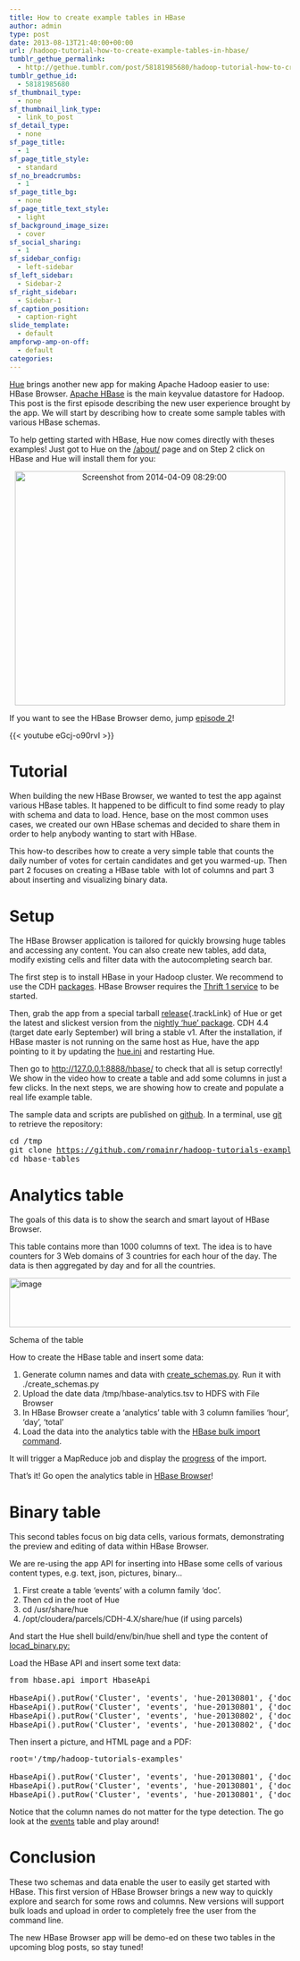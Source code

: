 ```yaml
---
title: How to create example tables in HBase
author: admin
type: post
date: 2013-08-13T21:40:00+00:00
url: /hadoop-tutorial-how-to-create-example-tables-in-hbase/
tumblr_gethue_permalink:
  - http://gethue.tumblr.com/post/58181985680/hadoop-tutorial-how-to-create-example-tables-in-hbase
tumblr_gethue_id:
  - 58181985680
sf_thumbnail_type:
  - none
sf_thumbnail_link_type:
  - link_to_post
sf_detail_type:
  - none
sf_page_title:
  - 1
sf_page_title_style:
  - standard
sf_no_breadcrumbs:
  - 1
sf_page_title_bg:
  - none
sf_page_title_text_style:
  - light
sf_background_image_size:
  - cover
sf_social_sharing:
  - 1
sf_sidebar_config:
  - left-sidebar
sf_left_sidebar:
  - Sidebar-2
sf_right_sidebar:
  - Sidebar-1
sf_caption_position:
  - caption-right
slide_template:
  - default
ampforwp-amp-on-off:
  - default
categories:
---
```


<p id="docs-internal-guid-7c74e5e3-7999-5a0b-77ef-ac77803cb105">
  <a href="http://gethue.tumblr.com/post/55581863077/hue-2-5-and-its-hbase-app-is-out">Hue</a> brings another new app for making Apache Hadoop easier to use: HBase Browser. <a href="http://hbase.apache.org/">Apache HBase</a> is the main keyvalue datastore for Hadoop. This post is the first episode describing the new user experience brought by the app. We will start by describing how to create some sample tables with various HBase schemas.
</p>

To help getting started with HBase, Hue now comes directly with theses examples! Just got to Hue on the [/about/][1] page and on Step 2 click on HBase and Hue will install them for you:

<p style="text-align: center;">
  <a href="https://cdn.gethue.com/uploads/2013/08/Screenshot-from-2014-04-09-082900.png"><img class=" wp-image-1116 aligncenter" src="https://cdn.gethue.com/uploads/2013/08/Screenshot-from-2014-04-09-082900.png" alt="Screenshot from 2014-04-09 08:29:00" width="484" height="419"  /></a>
</p>

If you want to see the HBase Browser demo, jump [episode 2][2]!

{{< youtube eGcj-o90rvI >}}

# Tutorial

When building the new HBase Browser, we wanted to test the app against various HBase tables. It happened to be difficult to find some ready to play with schema and data to load. Hence, base on the most common uses cases, we created our own HBase schemas and decided to share them in order to help anybody wanting to start with HBase.

This how-to describes how to create a very simple table that counts the daily number of votes for certain candidates and get you warmed-up. Then part 2 focuses on creating a HBase table  with lot of columns and part 3 about inserting and visualizing binary data.

# Setup

The HBase Browser application is tailored for quickly browsing huge tables and accessing any content. You can also create new tables, add data, modify existing cells and filter data with the autocompleting search bar.

The first step is to install HBase in your Hadoop cluster. We recommend to use the CDH [packages][3]. HBase Browser requires the [Thrift 1 service][4] to be started.

Then, grab the app from a special tarball [release][5]{.trackLink} of Hue or get the latest and slickest version from the [nightly ‘hue’ package][6]. CDH 4.4 (target date early September) will bring a stable v1. After the installation, if HBase master is not running on the same host as Hue, have the app pointing to it by updating the [hue.ini][7] and restarting Hue.

Then go to <http://127.0.0.1:8888/hbase/> to check that all is setup correctly! We show in the video how to create a table and add some columns in just a few clicks. In the next steps, we are showing how to create and populate a real life example table.

The sample data and scripts are published on [github][8]. In a terminal, use [git][9] to retrieve the repository:

<pre class="code">cd /tmp
git clone <a href="https://github.com/romainr/hadoop-tutorials-examples.git">https://github.com/romainr/hadoop-tutorials-examples.git</a>
cd hbase-tables</pre>

# Analytics table

The goals of this data is to show the search and smart layout of HBase Browser.

This table contains more than 1000 columns of text. The idea is to have counters for 3 Web domains of 3 countries for each hour of the day. The data is then aggregated by day and for all the countries.

<img src="https://lh6.googleusercontent.com/6ETWVbvV06zSHbrDglMlqaMfJB-HMrHpJYF27xTFbbQB88jdKRSlVCIjkYl0EYRFFm31iCp-PN-7q7_cNBKQd_820Cqkv674V7e9MPV00N_T_nGm7jv2R_O8" alt="image" width="800px;" height="88px;" />

Schema of the table

How to create the HBase table and insert some data:

1. Generate column names and data with [create_schemas.py][10]. Run it with ./create_schemas.py
2. Upload the date data /tmp/hbase-analytics.tsv to HDFS with File Browser
3. In HBase Browser create a ‘analytics’ table with 3 column families ‘hour’, ‘day’, ‘total’
4. Load the data into the analytics table with the [HBase bulk import command][11].

It will trigger a MapReduce job and display the [progress][12] of the import.

That’s it! Go open the analytics table in [HBase Browser][13]!

# Binary table

This second tables focus on big data cells, various formats, demonstrating the preview and editing of data within HBase Browser.

We are re-using the app API for inserting into HBase some cells of various content types, e.g. text, json, pictures, binary…

1. First create a table ‘events’ with a column family ‘doc’.
2. Then cd in the root of Hue
3. cd /usr/share/hue
4. /opt/cloudera/parcels/CDH-4.X/share/hue (if using parcels)

And start the Hue shell build/env/bin/hue shell and type the content of [locad_binary.py:][14]

Load the HBase API and insert some text data:

<pre class="code">from hbase.api import HbaseApi

HbaseApi().putRow('Cluster', 'events', 'hue-20130801', {'doc:txt': 'Hue is awesome!'})
HbaseApi().putRow('Cluster', 'events', 'hue-20130801', {'doc:json': '{"user": "hue", "coolness": "extra"}'})
HbaseApi().putRow('Cluster', 'events', 'hue-20130802', {'doc:version': 'I like HBase'})
HbaseApi().putRow('Cluster', 'events', 'hue-20130802', {'doc:version': 'I LOVE HBase'})</pre>

Then insert a picture, and HTML page and a PDF:

<pre class="code">root='/tmp/hadoop-tutorials-examples'

HbaseApi().putRow('Cluster', 'events', 'hue-20130801', {'doc:img': open(root + '/hbase-tables/data/hue-logo.png', "rb").read()})
HbaseApi().putRow('Cluster', 'events', 'hue-20130801', {'doc:html': open(root + '/hbase-tables/data/gethue.com.html', "rb").read()})
HbaseApi().putRow('Cluster', 'events', 'hue-20130801', {'doc:pdf': open(root + '/hbase-tables/data/gethue.pdf', "rb").read()})</pre>

Notice that the column names do not matter for the type detection. The go look at the [events][15] table and play around!

# Conclusion

These two schemas and data enable the user to easily get started with HBase. This first version of HBase Browser brings a new way to quickly explore and search for some rows and columns. New versions will support bulk loads and upload in order to completely free the user from the command line.

The new HBase Browser app will be demo-ed on these two tables in the upcoming blog posts, so stay tuned!

[1]: http://127.0.0.1:8888/about/
[2]: https://gethue.com/the-web-ui-for-hbase-hbase-browser/
[3]: http://www.cloudera.com/content/cloudera-content/cloudera-docs/CDH4/latest/CDH4-Installation-Guide/cdh4ig_topic_20_2.html
[4]: http://www.cloudera.com/content/cloudera-content/cloudera-docs/CDH4/latest/CDH4-Installation-Guide/cdh4ig_topic_20_5.html#topic_20_5_4_unique_1
[5]: https://cdn.gethue.com/downloads/releases/hbase/hue-hbase-2.5.0.tgz
[6]: http://nightly.cloudera.com/cdh4/
[7]: https://github.com/cloudera/hue/blob/master/desktop/conf.dist/hue.ini#L505
[8]: https://github.com/romainr/hadoop-tutorials-examples/tree/master/hbase-tables
[9]: http://git-scm.com/
[10]: https://raw.github.com/romainr/hadoop-tutorials-examples/master/hbase-tables/create_schemas.py
[11]: https://raw.github.com/romainr/hadoop-tutorials-examples/master/hbase-tables/load_data.sh
[12]: https://github.com/romainr/hadoop-tutorials-examples/blob/master/hbase-tables/load_data.log
[13]: http://127.0.0.1:8888/hbase/#Cluster/analytics
[14]: https://github.com/romainr/hadoop-tutorials-examples/blob/master/hbase-tables/load_binary.py
[15]: http://127.0.0.1:8888/hbase/#Cluster/events
